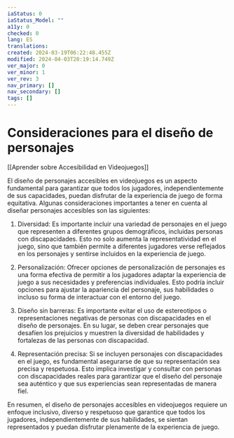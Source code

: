 ```yaml
---
iaStatus: 0
iaStatus_Model: ""
a11y: 0
checked: 0
lang: ES
translations: 
created: 2024-03-19T06:22:48.455Z
modified: 2024-04-03T20:19:14.749Z
ver_major: 0
ver_minor: 1
ver_rev: 3
nav_primary: []
nav_secondary: []
tags: []
---
```

# Consideraciones para el diseño de personajes

[[Aprender sobre Accesibilidad en Videojuegos]]

El diseño de personajes accesibles en videojuegos es un aspecto fundamental para garantizar que todos los jugadores, independientemente de sus capacidades, puedan disfrutar de la experiencia de juego de forma equitativa. Algunas consideraciones importantes a tener en cuenta al diseñar personajes accesibles son las siguientes:

1. Diversidad: Es importante incluir una variedad de personajes en el juego que representen a diferentes grupos demográficos, incluidas personas con discapacidades. Esto no solo aumenta la representatividad en el juego, sino que también permite a diferentes jugadores verse reflejados en los personajes y sentirse incluidos en la experiencia de juego.

2. Personalización: Ofrecer opciones de personalización de personajes es una forma efectiva de permitir a los jugadores adaptar la experiencia de juego a sus necesidades y preferencias individuales. Esto podría incluir opciones para ajustar la apariencia del personaje, sus habilidades o incluso su forma de interactuar con el entorno del juego.

3. Diseño sin barreras: Es importante evitar el uso de estereotipos o representaciones negativas de personas con discapacidades en el diseño de personajes. En su lugar, se deben crear personajes que desafíen los prejuicios y muestren la diversidad de habilidades y fortalezas de las personas con discapacidad.

4. Representación precisa: Si se incluyen personajes con discapacidades en el juego, es fundamental asegurarse de que su representación sea precisa y respetuosa. Esto implica investigar y consultar con personas con discapacidades reales para garantizar que el diseño del personaje sea auténtico y que sus experiencias sean representadas de manera fiel.

En resumen, el diseño de personajes accesibles en videojuegos requiere un enfoque inclusivo, diverso y respetuoso que garantice que todos los jugadores, independientemente de sus habilidades, se sientan representados y puedan disfrutar plenamente de la experiencia de juego.
